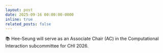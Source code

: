```yaml
---
layout: post
date: 2025-09-16 00:00:00-0000
inline: true
related_posts: false
---
```


📚 Hee-Seung will serve as an Associate Chair (AC) in the Computational Interaction subcommittee for CHI 2026.